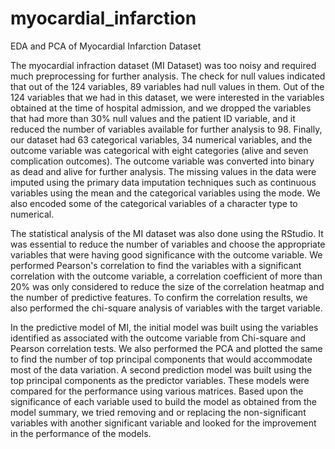 # myocardial_infarction
EDA and PCA of Myocardial Infarction Dataset

The myocardial infraction dataset (MI Dataset) was too noisy and required much preprocessing for further analysis. The check for null values indicated that out of the 124 variables, 89 variables had null values in them. Out of the 124 variables that we had in this dataset, we were interested in the variables obtained at the time of hospital admission, and we dropped the variables that had more than 30% null values and the patient ID variable, and it reduced the number of variables available for further analysis to 98. Finally, our dataset had 63 categorical variables, 34 numerical variables, and the outcome variable was categorical with eight categories (alive and seven complication outcomes). The outcome variable was converted into binary as dead and alive for further analysis. The missing values in the data were imputed using the primary data imputation techniques such as continuous variables using the mean and the categorical variables using the mode. We also encoded some of the categorical variables of a character type to numerical.

The statistical analysis of the MI dataset was also done using the RStudio. It was essential to reduce the number of variables and choose the appropriate variables that were having good significance with the outcome variable. We performed Pearson's correlation to find the variables with a significant correlation with the outcome variable, a correlation coefficient of more than 20% was only considered to reduce the size of the correlation heatmap and the number of predictive features. To confirm the correlation results, we also performed the chi-square analysis of variables with the target variable.

In the predictive model of MI, the initial model was built using the variables identified as associated with the outcome variable from Chi-square and Pearson correlation tests. We also performed the PCA and plotted the same to find the number of top principal components that would accommodate most of the data variation. A second prediction model was built using the top principal components as the predictor variables. These models were compared for the performance using various matrices. Based upon the significance of each variable used to build the model as obtained from the model summary, we tried removing and or replacing the non-significant variables with another significant variable and looked for the improvement in the performance of the models.
